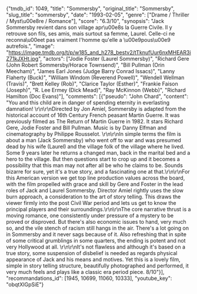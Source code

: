 {"tmdb_id": 1049, "title": "Sommersby", "original_title": "Sommersby", "slug_title": "sommersby", "date": "1993-02-05", "genre": ["Drame / Thriller / Myst\u00e8re / Romance"], "score": "6.3/10", "synopsis": "Jack Sommersby revient dans son village apr\u00e8s la Guerre Civile. Il y retrouve son fils, ses amis, mais surtout sa femme, Laurel. Celle-ci ne reconna\u00eet pas vraiment l'homme qu'elle a \u00e9pous\u00e9 autrefois.", "image": "https://image.tmdb.org/t/p/w185_and_h278_bestv2/tTknufUur6nxMHEAR3iZ71kJXHt.jpg", "actors": ["Jodie Foster (Laurel Sommersby)", "Richard Gere (John Robert Sommersby/Horace Townsend)", "Bill Pullman (Orin Meecham)", "James Earl Jones (Judge Barry Conrad Issacs)", "Lanny Flaherty (Buck)", "William Windom (Reverend Powell)", "Wendell Wellman (Travis)", "Brett Kelley (Rob)", "Clarice Taylor (Esther)", "Frankie Faison (Joseph)", "R. Lee Ermey (Dick Mead)", "Ray McKinnon (Webb)", "Richard Hamilton (Doc Evans)"], "comments": [{"pseudo": "John Chard", "content": "You and this child are in danger of spending eternity in everlasting damnation!  \r\n\r\nDirected by Jon Amiel, Sommersby is adapted from the historical account of 16th Century French peasant Martin Guerre. It was previously filmed as The Return of Martin Guerre in 1982. It stars Richard Gere, Jodie Foster and Bill Pullman. Music is by Danny Elfman and cinematography by Philippe Rousselot. \r\n\r\nIn simple terms the film is about a man (Jack Sommersby) who went off to war and was presumed dead by his wife (Laurel) and the village folk of the village where he lived. Some 9 years later he returns a changed man, back in the marital bed and a hero to the village. But then questions start to crop up and it becomes a possibility that this man may not after all be who he claims to be. Sounds bizarre for sure, yet it's a true story, and a fascinating one at that.\r\n\r\nFor this American version we get top line production values across the board, with the film propelled with grace and skill by Gere and Foster in the lead roles of Jack and Laurel Sommersby. Director Amiel rightly uses the slow burn approach, a consideration to the art of story telling. This draws the viewer firmly into the post Civil War period and lets us get to know the principal players and their surroundings.\r\n\r\nThe core narrative thrust is a moving romance, one consistently under pressure of a mystery to be proved or disproved. But there's also economic issues to hand, very much so, and the vile stench of racism still hangs in the air. There's a lot going on in Sommersby and it never sags because of it. Also refreshing that in spite of some critical grumblings in some quarters, the ending is potent and not very Hollywood at all. \r\n\r\nIt's not flawless and although it's based on a true story, some suspension of disbelief is needed as regards physical appearance of Jack and his means and motives. Yet this is a lovely film, simple in story telling structure, beautifully photographed and performed, it very much feels and plays like a classic era period piece. 8/10"}], "recommandations_id": [1945, 10699, 11060, 10333], "youtube_key": "obqtXIGpSiE"}